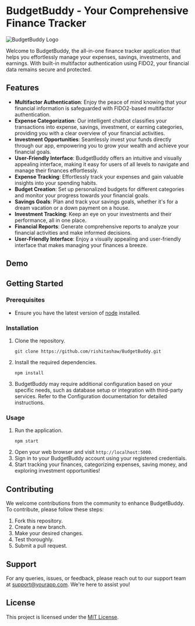 # BudgetBuddy - Your Comprehensive Finance Tracker

![BudgetBuddy Logo](https://github.com/rishitashaw/BudgetBuddy/assets/75828535/c447d8d5-95c9-47ad-822e-9cc40d87bf31)

Welcome to BudgetBuddy, the all-in-one finance tracker application that helps you effortlessly manage your expenses, savings, investments, and earnings. With built-in multifactor authentication using FIDO2, your financial data remains secure and protected.

## Features

- **Multifactor Authentication**: Enjoy the peace of mind knowing that your financial information is safeguarded with FIDO2-based multifactor authentication.
- **Expense Categorization**: Our intelligent chatbot classifies your transactions into expense, savings, investment, or earning categories, providing you with a clear overview of your financial activities.
- **Investment Opportunities**: Seamlessly invest your funds directly through our app, empowering you to grow your wealth and achieve your financial goals.
- **User-Friendly Interface**: BudgetBuddy offers an intuitive and visually appealing interface, making it easy for users of all levels to navigate and manage their finances effortlessly.
- **Expense Tracking**: Effortlessly track your expenses and gain valuable insights into your spending habits.
- **Budget Creation**: Set up personalized budgets for different categories and monitor your progress towards your financial goals.
- **Savings Goals**: Plan and track your savings goals, whether it's for a dream vacation or a down payment on a house.
- **Investment Tracking**: Keep an eye on your investments and their performance, all in one place.
- **Financial Reports**: Generate comprehensive reports to analyze your financial activities and make informed decisions.
- **User-Friendly Interface**: Enjoy a visually appealing and user-friendly interface that makes managing your finances a breeze.

## Demo


## Getting Started

### Prerequisites

- Ensure you have the latest version of [node](https://nodejs.org) installed.

### Installation

1. Clone the repository.

   ```shell
   git clone https://github.com/rishitashaw/BudgetBuddy.git
   ```

2. Install the required dependencies.

   ```shell
   npm install
   ```

3. BudgetBuddy may require additional configuration based on your specific needs, such as database setup or integration with third-party services. Refer to the Configuration documentation for detailed instructions.

### Usage

1. Run the application.
   ```shell
   npm start
   ```
2. Open your web browser and visit `http://localhost:5000`.
3. Sign in to your BudgetBuddy account using your registered credentials.
4. Start tracking your finances, categorizing expenses, saving money, and exploring investment opportunities!

## Contributing

We welcome contributions from the community to enhance BudgetBuddy. To contribute, please follow these steps:

1. Fork this repository.
2. Create a new branch.
3. Make your desired changes.
4. Test thoroughly.
5. Submit a pull request.

## Support

For any queries, issues, or feedback, please reach out to our support team at [support@yourapp.com](mailto:support@yourapp.com). We're here to assist you!

## License

This project is licensed under the [MIT License](LICENSE).
